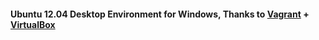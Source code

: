 #### Ubuntu 12.04 Desktop Environment for Windows, Thanks to [Vagrant](http://www.vagrantup.com/) + [VirtualBox](https://www.virtualbox.org/)
